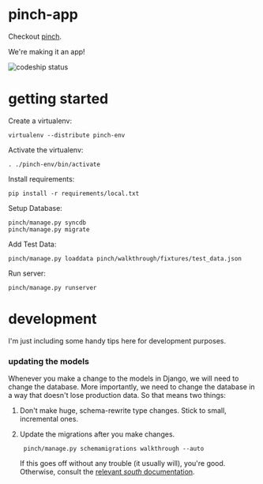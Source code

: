 pinch-app
=========

Checkout [pinch](http://www.startpinching.com/).

We're making it an app!

![codeship status](https://www.codeship.io/projects/fbbc8ec0-b53b-0131-952c-5a246534b827/status)


getting started
===============

Create a virtualenv:

```
virtualenv --distribute pinch-env
```

Activate the virtualenv:

```
. ./pinch-env/bin/activate
```

Install requirements:

```
pip install -r requirements/local.txt
```

Setup Database:

```
pinch/manage.py syncdb
pinch/manage.py migrate
```

Add Test Data:

```
pinch/manage.py loaddata pinch/walkthrough/fixtures/test_data.json
```

Run server:

```
pinch/manage.py runserver
```

development
===========

I'm just including some handy tips here for development purposes.

### updating the models

Whenever you make a change to the models in Django, we will need to change the database. More importantly, we need to change the database in a way that doesn't lose production data. So that means two things:

1. Don't make huge, schema-rewrite type changes. Stick to small, incremental ones.
2. Update the migrations after you make changes.

        pinch/manage.py schemamigrations walkthrough --auto
   If this goes off without any trouble (it usually will), you're good. Otherwise, consult the [relevant *south* documentation][1].

[1]: http://south.readthedocs.org/en/latest/tutorial/part2.html#tutorial-part-2 "South: Advanced Changes"


